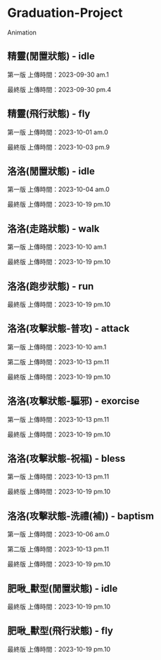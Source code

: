 # Graduation-Project
Animation

## 精靈(閒置狀態) - idle
第一版
上傳時間：2023-09-30 am.1

最終版
上傳時間：2023-09-30 pm.4

## 精靈(飛行狀態) - fly
第一版
上傳時間：2023-10-01 am.0

最終版
上傳時間：2023-10-03 pm.9

## 洛洛(閒置狀態) - idle
第一版
上傳時間：2023-10-04 am.0

最終版
上傳時間：2023-10-19 pm.10

## 洛洛(走路狀態) - walk
第一版
上傳時間：2023-10-10 am.1

最終版
上傳時間：2023-10-19 pm.10

## 洛洛(跑步狀態) - run
最終版
上傳時間：2023-10-19 pm.10

## 洛洛(攻擊狀態-普攻) - attack
第一版
上傳時間：2023-10-10 am.1

第二版
上傳時間：2023-10-13 pm.11

最終版
上傳時間：2023-10-19 pm.10
## 洛洛(攻擊狀態-驅邪) - exorcise
第一版
上傳時間：2023-10-13 pm.11

最終版
上傳時間：2023-10-19 pm.10
## 洛洛(攻擊狀態-祝福) - bless
第一版
上傳時間：2023-10-13 pm.11

最終版
上傳時間：2023-10-19 pm.10

## 洛洛(攻擊狀態-洗禮(補)) - baptism
第一版
上傳時間：2023-10-06 am.0

第二版
上傳時間：2023-10-13 pm.11

最終版
上傳時間：2023-10-19 pm.10

## 肥啾_獸型(閒置狀態) - idle
最終版
上傳時間：2023-10-19 pm.10

## 肥啾_獸型(飛行狀態) - fly
最終版
上傳時間：2023-10-19 pm.10